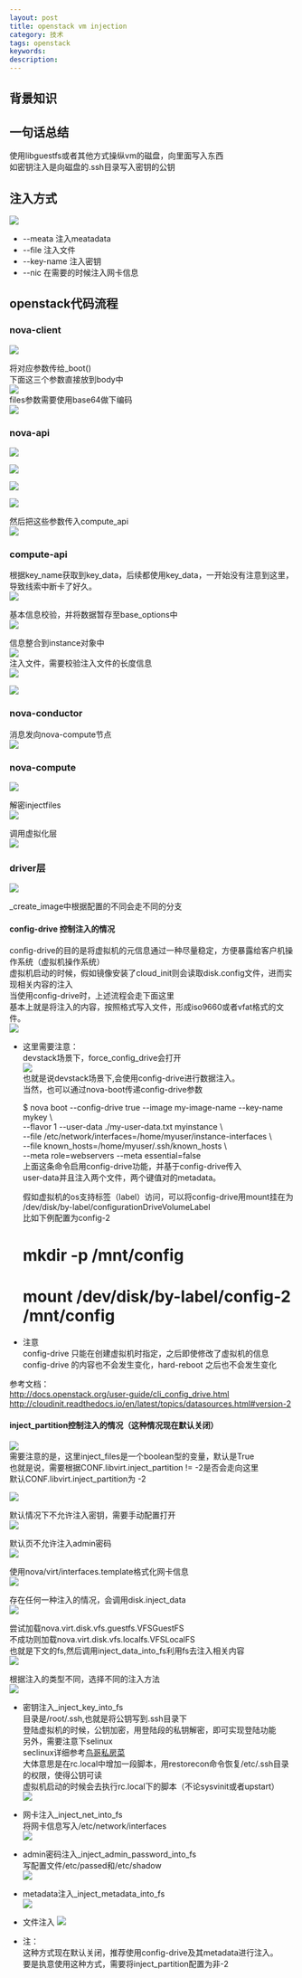 ```yaml
---
layout: post
title: openstack vm injection
category: 技术
tags: openstack
keywords: 
description: 
---
```


## 背景知识 ##


## 一句话总结 ##

使用libguestfs或者其他方式操纵vm的磁盘，向里面写入东西  
如密钥注入是向磁盘的.ssh目录写入密钥的公钥

## 注入方式 ##

![](http://i.imgur.com/6xUnuU1.png)  
- --meata 注入meatadata
- --file 注入文件
- --key-name 注入密钥
- --nic 在需要的时候注入网卡信息

## openstack代码流程 ##

### nova-client ###

![](http://i.imgur.com/xjKtQYs.png)

将对应参数传给_boot()  
下面这三个参数直接放到body中  
![](http://i.imgur.com/cnCxKPk.png)  
files参数需要使用base64做下编码  
![](http://i.imgur.com/fJl5pQI.png)

### nova-api ###

![](http://i.imgur.com/ptxcXe9.png)  

![](http://i.imgur.com/wDoNR4h.png)  

![](http://i.imgur.com/C2wjdN9.png)  

![](http://i.imgur.com/U0RF7NJ.png)  

然后把这些参数传入compute_api  
![](http://i.imgur.com/uRKeI0j.png)  

### compute-api ###

根据key_name获取到key_data，后续都使用key_data，一开始没有注意到这里，导致线索中断卡了好久。  
![](http://i.imgur.com/om4yJnN.png)  

基本信息校验，并将数据暂存至base_options中  
![](http://i.imgur.com/pra9fwj.png)  

信息整合到instance对象中  
![](http://i.imgur.com/x1Z1TK1.png)  
注入文件，需要校验注入文件的长度信息  
![](http://i.imgur.com/G9bMYZG.png)  

![](http://i.imgur.com/T3yU8ck.png)  

### nova-conductor ###

消息发向nova-compute节点  
![](http://i.imgur.com/D4Iv3g4.png)  

### nova-compute ###

![](http://i.imgur.com/HgCQGJy.png)  

解密injectfiles  
![](http://i.imgur.com/9qH4uQH.png)

调用虚拟化层  
![](http://i.imgur.com/qWQIBHz.png)

### driver层 ###

![](http://i.imgur.com/vaGQ8Dn.png)

_create_image中根据配置的不同会走不同的分支  

#### config-drive 控制注入的情况 ####

config-drive的目的是将虚拟机的元信息通过一种尽量稳定，方便暴露给客户机操作系统（虚拟机操作系统）  
虚拟机启动的时候，假如镜像安装了cloud_init则会读取disk.config文件，进而实现相关内容的注入  
当使用config-drive时，上述流程会走下面这里  
基本上就是将注入的内容，按照格式写入文件，形成iso9660或者vfat格式的文件。  
![](http://i.imgur.com/Zy3LP3k.png)  

- 这里需要注意：  
  devstack场景下，force_config_drive会打开  
  ![](http://i.imgur.com/OuFOM5V.png)  
  也就是说devstack场景下,会使用config-drive进行数据注入。  
  当然，也可以通过nova-boot传递config-drive参数  

    $ nova boot --config-drive true --image my-image-name --key-name mykey \  
      --flavor 1 --user-data ./my-user-data.txt myinstance \  
      --file /etc/network/interfaces=/home/myuser/instance-interfaces \  
      --file known_hosts=/home/myuser/.ssh/known_hosts \  
      --meta role=webservers --meta essential=false  
  上面这条命令启用config-drive功能，并基于config-drive传入  
  user-data并且注入两个文件，两个键值对的metadata。  

  假如虚拟机的os支持标签（label）访问，可以将config-drive用mount挂在为  
  /dev/disk/by-label/configurationDriveVolumeLabel  
  比如下例配置为config-2  

    # mkdir -p /mnt/config
    # mount /dev/disk/by-label/config-2 /mnt/config



- 注意  
  config-drive 只能在创建虚拟机时指定，之后即使修改了虚拟机的信息  
  config-drive 的内容也不会发生变化，hard-reboot 之后也不会发生变化  

参考文档：  
http://docs.openstack.org/user-guide/cli_config_drive.html  
http://cloudinit.readthedocs.io/en/latest/topics/datasources.html#version-2

#### inject_partition控制注入的情况（这种情况现在默认关闭） ####

![](http://i.imgur.com/z4glY1Z.png)  
需要注意的是，这里inject_files是一个boolean型的变量，默认是True  
也就是说，需要根据CONF.libvirt.inject_partition != -2是否会走向这里  
默认CONF.libvirt.inject_partition为 -2  

![](http://i.imgur.com/VoljqRI.png)  

默认情况下不允许注入密钥，需要手动配置打开  
![](http://i.imgur.com/7SHaR7H.png)  

默认页不允许注入admin密码  
![](http://i.imgur.com/28yWuR1.png)  

使用nova/virt/interfaces.template格式化网卡信息  
![](http://i.imgur.com/5VZM3bG.png)  

存在任何一种注入的情况，会调用disk.inject_data  
![](http://i.imgur.com/HzGY7IL.png)  

尝试加载nova.virt.disk.vfs.guestfs.VFSGuestFS  
不成功则加载nova.virt.disk.vfs.localfs.VFSLocalFS  
也就是下文的fs,然后调用inject_data_into_fs利用fs去注入相关内容  
![](http://i.imgur.com/FojJwUv.png)  

根据注入的类型不同，选择不同的注入方法  
![](http://i.imgur.com/I2xFlxO.png)  

- 密钥注入_inject_key_into_fs  
  目录是/root/.ssh,也就是将公钥写到.ssh目录下  
  登陆虚拟机的时候，公钥加密，用登陆段的私钥解密，即可实现登陆功能  
  另外，需要注意下selinux  
  seclinux详细参考[鸟哥私房菜](http://linux.vbird.org/linux_basic/0440processcontrol.php#selinux)  
  大体意思是在rc.local中增加一段脚本，用restorecon命令恢复/etc/.ssh目录的权限，使得公钥可读  
  虚拟机启动的时候会去执行rc.local下的脚本（不论sysvinit或者upstart）  
  ![](http://i.imgur.com/rsQPQ26.png)  

- 网卡注入_inject_net_into_fs  
  将网卡信息写入/etc/network/interfaces  
  ![](http://i.imgur.com/Totmlic.png)  

- admin密码注入_inject_admin_password_into_fs  
  写配置文件/etc/passed和/etc/shadow  
  ![](http://i.imgur.com/CSOJSZA.png)  

- metadata注入_inject_metadata_into_fs  
  ![](http://i.imgur.com/qVsEFqE.png)  

- 文件注入
  ![](http://i.imgur.com/klRMuw5.png)

- 注：  
  这种方式现在默认关闭，推荐使用config-drive及其metadata进行注入。  
  要是执意使用这种方式，需要将inject_partition配置为非-2